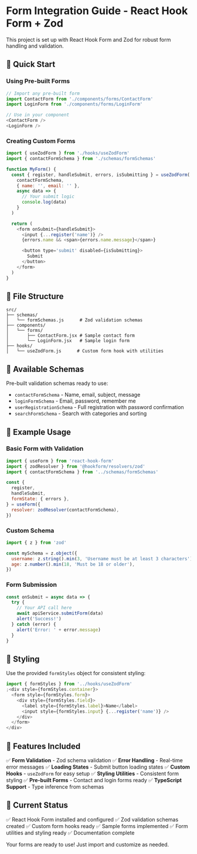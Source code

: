 # Form Integration Guide - React Hook Form + Zod

This project is set up with React Hook Form and Zod for robust form handling and validation.

## 🚀 Quick Start

### Using Pre-built Forms

```javascript
// Import any pre-built form
import ContactForm from './components/forms/ContactForm'
import LoginForm from './components/forms/LoginForm'

// Use in your component
<ContactForm />
<LoginForm />
```

### Creating Custom Forms

```javascript
import { useZodForm } from './hooks/useZodForm'
import { contactFormSchema } from './schemas/formSchemas'

function MyForm() {
  const { register, handleSubmit, errors, isSubmitting } = useZodForm(
    contactFormSchema,
    { name: '', email: '' },
    async data => {
      // Your submit logic
      console.log(data)
    }
  )

  return (
    <form onSubmit={handleSubmit}>
      <input {...register('name')} />
      {errors.name && <span>{errors.name.message}</span>}

      <button type='submit' disabled={isSubmitting}>
        Submit
      </button>
    </form>
  )
}
```

## 📁 File Structure

```
src/
├── schemas/
│   └── formSchemas.js      # Zod validation schemas
├── components/
│   └── forms/
│       ├── ContactForm.jsx # Sample contact form
│       └── LoginForm.jsx   # Sample login form
├── hooks/
│   └── useZodForm.js      # Custom form hook with utilities
```

## 🔧 Available Schemas

Pre-built validation schemas ready to use:

- `contactFormSchema` - Name, email, subject, message
- `loginFormSchema` - Email, password, remember me
- `userRegistrationSchema` - Full registration with password confirmation
- `searchFormSchema` - Search with categories and sorting

## 📝 Example Usage

### Basic Form with Validation

```javascript
import { useForm } from 'react-hook-form'
import { zodResolver } from '@hookform/resolvers/zod'
import { contactFormSchema } from '../schemas/formSchemas'

const {
  register,
  handleSubmit,
  formState: { errors },
} = useForm({
  resolver: zodResolver(contactFormSchema),
})
```

### Custom Schema

```javascript
import { z } from 'zod'

const mySchema = z.object({
  username: z.string().min(3, 'Username must be at least 3 characters'),
  age: z.number().min(18, 'Must be 18 or older'),
})
```

### Form Submission

```javascript
const onSubmit = async data => {
  try {
    // Your API call here
    await apiService.submitForm(data)
    alert('Success!')
  } catch (error) {
    alert('Error: ' + error.message)
  }
}
```

## 🎨 Styling

Use the provided `formStyles` object for consistent styling:

```javascript
import { formStyles } from '../hooks/useZodForm'
;<div style={formStyles.container}>
  <form style={formStyles.form}>
    <div style={formStyles.field}>
      <label style={formStyles.label}>Name</label>
      <input style={formStyles.input} {...register('name')} />
    </div>
  </form>
</div>
```

## 🔧 Features Included

✅ **Form Validation** - Zod schema validation ✅ **Error Handling** - Real-time error messages ✅
**Loading States** - Submit button loading states ✅ **Custom Hooks** - `useZodForm` for easy setup
✅ **Styling Utilities** - Consistent form styling ✅ **Pre-built Forms** - Contact and login forms
ready ✅ **TypeScript Support** - Type inference from schemas

## 🎯 Current Status

✅ React Hook Form installed and configured ✅ Zod validation schemas created ✅ Custom form hooks
ready ✅ Sample forms implemented ✅ Form utilities and styling ready ✅ Documentation complete

Your forms are ready to use! Just import and customize as needed.
